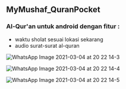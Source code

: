 ## MyMushaf_QuranPocket
### Al-Qur'an untuk android dengan fitur : 
* waktu sholat sesuai lokasi sekarang
* audio surat-surat al-quran

![WhatsApp Image 2021-03-04 at 20 22 14-3](https://user-images.githubusercontent.com/55319854/109970588-d1ae7500-7d27-11eb-8ee7-a9122a6cec3a.jpeg)

![WhatsApp Image 2021-03-04 at 20 22 14-4](https://user-images.githubusercontent.com/55319854/109970618-d8d58300-7d27-11eb-9887-1cdc59428838.jpeg)

![WhatsApp Image 2021-03-04 at 20 22 14-5](https://user-images.githubusercontent.com/55319854/109970632-dd9a3700-7d27-11eb-9ceb-eca03cdb8d8e.jpeg)
